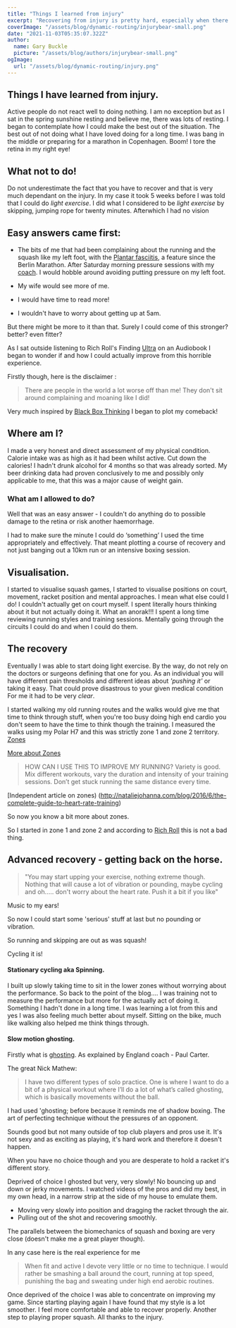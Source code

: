 ```yaml
---
title: "Things I learned from injury"
excerpt: "Recovering from injury is pretty hard, especially when there is no or little physical feedback."
coverImage: "/assets/blog/dynamic-routing/injurybear-small.png"
date: "2021-11-03T05:35:07.322Z"
author:
  name: Gary Buckle
  picture: "/assets/blog/authors/injurybear-small.png"
ogImage:
  url: "/assets/blog/dynamic-routing/injury.png"
---
```


## Things I have learned from injury.

Active people do not react well to doing nothing.
I am no exception but as I sat in the spring sunshine resting and believe me, there was lots of resting.
I began to contemplate how I could make the best out of the situation. The best out of not doing what I have loved doing for a long time.
I was bang in the middle or preparing for a marathon in Copenhagen.
Boom!
I tore the retina in my right eye!

## What not to do!

Do not underestimate the fact that you have to recover and that is very much dependant on the injury. In my case it took 5 weeks before I was told that I could do _light exercise_. I did what I considered to be _light exercise_ by skipping, jumping rope for twenty minutes. Afterwhich I had no vision

## Easy answers came first:

- The bits of me that had been complaining about the running and the squash like my left foot, with the [Plantar fasciitis](https://en.wikipedia.org/wiki/Plantar_fasciitis), a feature since the Berlin Marathon. After Saturday morning pressure sessions with my [coach](https://www.darrenwithey.co.uk).
  I would hobble around avoiding putting pressure on my left foot.

- My wife would see more of me.
- I would have time to read more!
- I wouldn't have to worry about getting up at 5am.

But there might be more to it than that.
Surely I could come of this stronger? better? even fitter?

As I sat outside listening to Rich Roll's Finding [Ultra](https://www.goodreads.com/book/show/39665673-finding-ultra-revised-and-updated-edition?ac=1&from_search=true) on an Audiobook
I began to wonder if and how I could actually improve from this horrible experience.

Firstly though, here is the disclaimer :

> There are people in the world a lot worse off than me!
> They don't sit around complaining and moaning like I did!

Very much inspired by [Black Box Thinking](https://www.goodreads.com/book/show/24611735-black-box-thinking) I began to plot my comeback!

## Where am I?

I made a very honest and direct assessment of my physical condition.
Calorie intake was as high as it had been whilst active. Cut down the calories!
I hadn't drunk alcohol for 4 months so that was already sorted. My beer drinking data had proven conclusively to me and possibly only applicable to me, that this was a major cause of weight gain.

### What am I allowed to do?

Well that was an easy answer - I couldn't do anything do to possible damage to the retina or risk another haemorrhage.

I had to make sure the minute I could do ‘something’ I used the time appropriately and effectively. That meant plotting a course of recovery and not just banging out a 10km run or an intensive boxing session.

## Visualisation.

I started to visualise squash games, I started to visualise positions on court, movement, racket position and mental approaches. I mean what else could I do! I couldn't actually get on court myself. I spent literally hours thinking about it but not actually doing it.
What an anorak!!!
I spent a long time reviewing running styles and training sessions. Mentally going through the circuits I could do and when I could do them.

## The recovery

Eventually I was able to start doing light exercise.
By the way, do not rely on the doctors or surgeons defining that one for you. As an individual you will have different pain thresholds and different ideas about _'pushing it'_ or taking it easy. That could prove disastrous to your given medical condition
For me it had to be very _clear_.

I started walking my old running routes and the walks would give me that time to think through stuff, when you're too busy doing high end cardio you don't seem to have the time to think though the training.
I measured the walks using my Polar H7 and this was strictly zone 1 and zone 2 territory.
[Zones](https://support.polar.com/uk-en/support/tips/Polar_Sport_Zones)

[More about Zones](https://www.polar.com/blog/running-heart-rate-zones-basics/)

> HOW CAN I USE THIS TO IMPROVE MY RUNNING?
> Variety is good. Mix different workouts, vary the duration and intensity of your training sessions. Don’t get stuck running the same distance every time.

[Independent article on zones) (http://nataliejohanna.com/blog/2016/6/the-complete-guide-to-heart-rate-training)

So now you know a bit more about zones.

So I started in zone 1 and zone 2 and according to [Rich Roll](http://www.richroll.com/blog/lactate-testing-training-zones/) this is not a bad thing.

## Advanced recovery - getting back on the horse.

> "You may start upping your exercise, nothing extreme though. Nothing that will cause a lot of vibration or pounding, maybe cycling and oh..... don't worry about the heart rate. Push it a bit if you like"

Music to my ears!

So now I could start some 'serious' stuff at last but no pounding or vibration.

So running and skipping are out as was squash!

Cycling it is!

#### Stationary cycling aka Spinning.

I built up slowly taking time to sit in the lower zones without worrying about the performance. So back to the point of the blog.... I was training not to measure the performance but more for the actually act of doing it. Something I hadn't done in a long time. I was learning a lot from this and yes I was also feeling much better about myself. Sitting on the bike, much like walking also helped me think things through.

#### Slow motion ghosting.

Firstly what is [ghosting](http://www.lancashiresquashandracketball.co.uk/blog/2016/10/20/video-paul-carter-on-ghosting/). As explained by England coach - Paul Carter.

The great Nick Mathew:

> I have two different types of solo practice. One is where I want to do a bit of a physical workout where I’ll do a lot of what’s called ghosting, which is basically movements without the ball.

I had used 'ghosting; before because it reminds me of shadow boxing. The art of perfecting technique without the pressures of an opponent.

Sounds good but not many outside of top club players and pros use it. It's not sexy and as exciting as playing, it's hard work and therefore it doesn't happen.

When you have no choice though and you are desperate to hold a racket it's different story.

Deprived of choice I ghosted but very, very slowly!
No bouncing up and down or jerky movements. I watched videos of the pros and did my best, in my own head, in a narrow strip at the side of my house to emulate them.

- Moving very slowly into position and dragging the racket through the air.
- Pulling out of the shot and recovering smoothly.

The parallels between the biomechanics of squash and boxing are very close (doesn't make me a great player though).

In any case here is the real experience for me

> When fit and active I devote very little or no time to technique. I would rather be smashing a ball around the court, running at top speed, punishing the bag and sweating under high end aerobic routines.

Once deprived of the choice I was able to concentrate on improving my game.
Since starting playing again I have found that my style is a lot smoother. I feel more comfortable and able to recover properly.
Another step to playing proper squash.
All thanks to the injury.
